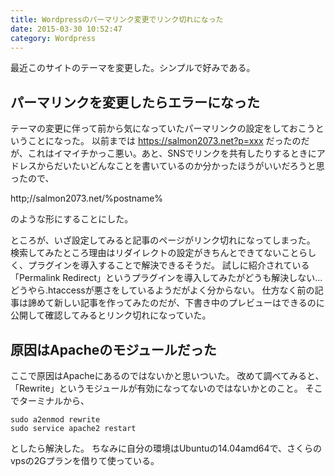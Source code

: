 ```yaml
---
title: Wordpressのパーマリンク変更でリンク切れになった
date: 2015-03-30 10:52:47
category: Wordpress
---
```


最近このサイトのテーマを変更した。シンプルで好みである。

## パーマリンクを変更したらエラーになった

テーマの変更に伴って前から気になっていたパーマリンクの設定をしておこうということになった。
以前までは
<a href="https://salmon2073.net?p=xxx">https://salmon2073.net?p=xxx</a>
だったのだが、これはイマイチかっこ悪い。あと、SNSでリンクを共有したりするときにアドレスからだいたいどんなことを書いているのか分かったほうがいいだろうと思ったので、

http;//salmon2073.net/%postname%

のような形にすることにした。

ところが、いざ設定してみると記事のページがリンク切れになってしまった。
検索してみたところ理由はリダイレクトの設定がきちんとできてないことらしく、プラグインを導入することで解決できるそうだ。
試しに紹介されている「Permalink Redirect」というプラグインを導入してみたがどうも解決しない…　どうやら.htaccessが悪さをしているようだがよく分からない。
仕方なく前の記事は諦めて新しい記事を作ってみたのだが、下書き中のプレビューはできるのに公開して確認してみるとリンク切れになっていた。

## 原因はApacheのモジュールだった

ここで原因はApacheにあるのではないかと思いついた。
改めて調べてみると、「Rewrite」というモジュールが有効になってないのではないかとのこと。
そこでターミナルから、

```
sudo a2enmod rewrite
sudo service apache2 restart
```

としたら解決した。
ちなみに自分の環境はUbuntuの14.04amd64で、さくらのvpsの2Gプランを借りて使っている。

